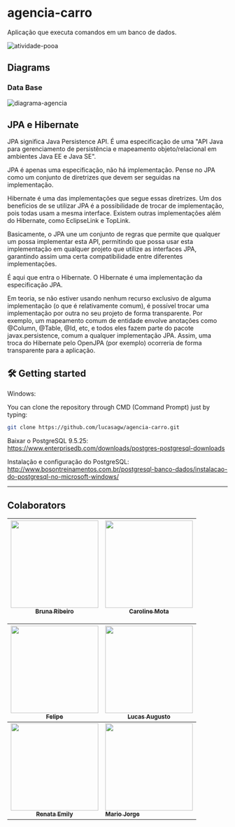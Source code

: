 # agencia-carro
Aplicação que executa comandos em um banco de dados.

<img src="https://i.ibb.co/XCbSqxd/atividade-pooa.jpg" alt="atividade-pooa" border="0">

## Diagrams 

### Data Base



<img src="https://i.ibb.co/WnNTVpD/diagrama-agencia.png" alt="diagrama-agencia" border="0">


## JPA e Hibernate

JPA significa Java Persistence API. É uma especificação de uma "API Java para gerenciamento de persistência e mapeamento objeto/relacional em ambientes Java EE e Java SE".

JPA é apenas uma especificação, não há implementação. Pense no JPA como um conjunto de diretrizes que devem ser seguidas na implementação.

Hibernate é uma das implementações que segue essas diretrizes. Um dos benefícios de se utilizar JPA é a possibilidade de trocar de implementação, pois todas usam a mesma interface. Existem outras implementações além do Hibernate, como EclipseLink e TopLink.

Basicamente, o JPA une um conjunto de regras que permite que qualquer um possa implementar esta API, permitindo que possa usar esta implementação em qualquer projeto que utilize as interfaces JPA, garantindo assim uma certa compatibilidade entre diferentes implementações.

É aqui que entra o Hibernate. O Hibernate é uma implementação da especificação JPA.

Em teoria, se não estiver usando nenhum recurso exclusivo de alguma implementação (o que é relativamente comum), é possível trocar uma implementação por outra no seu projeto de forma transparente. Por exemplo, um mapeamento comum de entidade envolve anotações como @Column, @Table, @Id, etc, e todos eles fazem parte do pacote javax.persistence, comum a qualquer implementação JPA. Assim, uma troca do Hibernate pelo OpenJPA (por exemplo) ocorreria de forma transparente para a aplicação.

## 🛠 Getting started

Windows:

You can clone the repository through CMD (Command Prompt) just by typing:

```sh
git clone https://github.com/lucasagw/agencia-carro.git
```
Baixar o PostgreSQL 9.5.25: https://www.enterprisedb.com/downloads/postgres-postgresql-downloads

Instalação e configuração do PostgreSQL: http://www.bosontreinamentos.com.br/postgresql-banco-dados/instalacao-do-postgresql-no-microsoft-windows/

---

## Colaborators
	

[<img src="https://avatars.githubusercontent.com/u/72201119?v=4" width="200px; "/><br><sub><b>Bruna Ribeiro</b></sub>](https://github.com/BrunaRA) |  [<img src="https://avatars.githubusercontent.com/u/93197436?v=4" width="200px;"/><br><sub><b>Caroline Mota</b></sub>](https://github.com/CarolineMotaX) | 	
:---: | ---

[<img src="https://avatars.githubusercontent.com/u/58379228?v=4" width="200px;"/><br><sub><b>Felipe</b></sub>](https://github.com/felipeProgrammingDesign) | 	 [<img src="https://avatars.githubusercontent.com/u/79553621?s=96&v=4" width="200px;"/><br><sub><b>Lucas Augusto</b></sub>](https://github.com/lucasagw) |
:---: | ---
[<img src="https://avatars.githubusercontent.com/u/80589962?v=4" width="200px;"/><br><sub><b>Renata Emily</b></sub>](https://github.com/RenataEmily) | 	 [<img src="https://avatars.githubusercontent.com/u/554178?v=4" width="200px;"/><br><sub><b>Mario Jorge</b></sub>](https://github.com/mariojp) |
